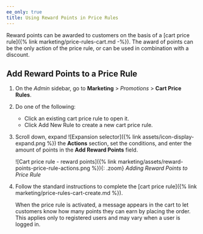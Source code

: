 ```yaml
---
ee_only: true
title: Using Reward Points in Price Rules
---
```


Reward points can be awarded to customers on the basis of a [cart price rule]({% link marketing/price-rules-cart.md -%}). The award of points can be the only action of the price rule, or can be used in combination with a discount.

## Add Reward Points to a Price Rule

1. On the _Admin_ sidebar, go to **Marketing** > _Promotions_ > **Cart Price Rules**.

1. Do one of the following:

    - Click an existing cart price rule to open it.
    - Click <span class="btn">Add New Rule</span> to create a new cart price rule.

1. Scroll down, expand ![Expansion selector]({% link assets/icon-display-expand.png %}) the **Actions** section, set the conditions, and enter the amount of points in the **Add Reward Points** field.

    ![Cart price rule - reward points]({% link marketing/assets/reward-points-price-rule-actions.png %}){: .zoom}
    _Adding Reward Points to Price Rule_

1. Follow the standard instructions to complete the [cart price rule]({% link marketing/price-rules-cart-create.md %}).

   When the price rule is activated, a message appears in the cart to let customers know how many points they can earn by placing the order. This applies only to registered users and may vary when a user is logged in.
